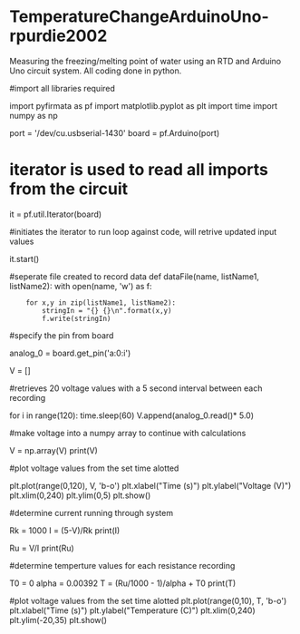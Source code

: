 # TemperatureChangeArduinoUno-rpurdie2002
Measuring the freezing/melting point of water using an RTD and Arduino Uno circuit system. All coding done in python. 

#import all libraries required

import pyfirmata as pf
import matplotlib.pyplot as plt
import time
import numpy as np

port = '/dev/cu.usbserial-1430'
board = pf.Arduino(port)

# iterator is used to read all imports from the circuit

it = pf.util.Iterator(board)

#initiates the iterator to run loop against code, will retrive updated input values

it.start()

#seperate file created to record data
def dataFile(name, listName1, listName2):
    with open(name, 'w') as f:

        for x,y in zip(listName1, listName2):
            stringIn = "{} {}\n".format(x,y)
            f.write(stringIn)
            
#specify the pin from board

analog_0 = board.get_pin('a:0:i')

V = []

#retrieves 20 voltage values with a 5 second interval between each recording

for i in range(120):
    time.sleep(60)
    V.append(analog_0.read()* 5.0)
    
#make voltage into a numpy array to continue with calculations

V = np.array(V)
print(V)

#plot voltage values from the set time alotted

plt.plot(range(0,120), V, 'b-o')
plt.xlabel("Time (s)")
plt.ylabel("Voltage (V)")
plt.xlim(0,240)
plt.ylim(0,5)
plt.show()

#determine current running through system

Rk = 1000
I = (5-V)/Rk
print(I)

Ru = V/I
print(Ru)

#determine temperture values for each resistance recording

T0 = 0
alpha = 0.00392
T = (Ru/1000 - 1)/alpha + T0
print(T)

#plot voltage values from the set time alotted
plt.plot(range(0,10), T, 'b-o')
plt.xlabel("Time (s)")
plt.ylabel("Temperature (C)")
plt.xlim(0,240)
plt.ylim(-20,35)
plt.show()
